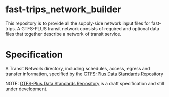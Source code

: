 # fast-trips_network_builder 
This repository is to provide all the supply-side network input files for fast-trips. A GTFS-PLUS transit network consists of required and optional data files that together describe a network of transit service. 



# Specification
A Transit Network directory, including schedules, access, egress and transfer information, specified by the [GTFS-Plus Data Standards Repository](https://github.com/osplanning-data-standards/GTFS-PLUS)

NOTE: [GTFS-Plus Data Standards Repository](https://github.com/osplanning-data-standards/GTFS-PLUS) is a draft specification and still under development.


